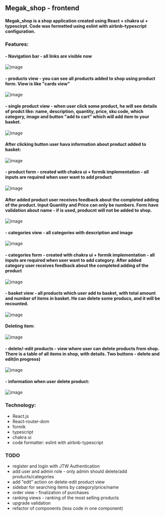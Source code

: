 ## Megak_shop - frontend 

#### Megak_shop is a shop application created using React + chakra ui + typescirpt. Code was formetted using eslint with airbnb-typescript configuration. 

### Features:

#### - Navigation bar - all links are visible now




![image](https://user-images.githubusercontent.com/105069884/179229853-15c01d39-6514-4f12-abdb-46f572e5259c.png)




#### - products view - you can see all products added to shop using product form. View is like "cards view"




![image](https://user-images.githubusercontent.com/105069884/179225950-6a459b2e-ea6c-4338-a44a-daf2415b187a.png)




#### - single product view - when user click some product, he will see details of prodct like: name, description, quantity, price, sku code, which category, image and button "add to cart" which will add item to your basket. 




![image](https://user-images.githubusercontent.com/105069884/179226602-1dc965a8-974b-49ab-be4f-e9fbc5c189d1.png)




#### After clicking button user hava information about product added to basket:




![image](https://user-images.githubusercontent.com/105069884/179227227-87209af2-7393-440f-a954-23beb00527ad.png)




#### - product form - created with chakra ui + formik implementation - all inputs are required when user want to add product




![image](https://user-images.githubusercontent.com/105069884/179228510-ff4bba46-dbd8-4dff-a17a-0a3c11700405.png)




#### After added product user receives feedback about the completed adding of the product. Input Quantity and Price can only be numbers. Form have validation about name - if is used, producnt will not be added to shop.




![image](https://user-images.githubusercontent.com/105069884/179229228-89f84979-af1f-43a4-bdea-5c477c40f1d3.png)




#### - categories view - all categories with description and image




![image](https://user-images.githubusercontent.com/105069884/179230173-8c75bd7f-e88f-44c1-9b32-1315c61949a3.png)




#### - categories form  - created with chakra ui + formik implementation - all inputs are required when user want to add category. After added category user receives feedback about the completed adding of the product




![image](https://user-images.githubusercontent.com/105069884/179230675-56e0faed-9d5c-4b10-a471-b521095f940b.png)




#### - basket view - all products which user add to basket, with total amount and number of items in basket. He can delete some producs, and it will be recounted.




![image](https://user-images.githubusercontent.com/105069884/179239373-60aa404b-c334-478f-8f63-7c0ea4d6f852.png)




#### Deleting item: 



![image](https://user-images.githubusercontent.com/105069884/179241119-8d6e5cb8-8fd5-41a4-abdc-752d6d9d2f16.png)




#### - delete/-edit products - view where user can delete products from shop. There is a table of all items in shop, with details. Two buttons - delete and edit(in progress)




![image](https://user-images.githubusercontent.com/105069884/179241657-29eaebed-4c88-4980-952b-fa13d67df091.png)




#### - information when user delete product:



![image](https://user-images.githubusercontent.com/105069884/179241898-129b0113-79be-4696-9401-a092107f80b7.png)




### Technology:
- React.js
- React-router-dom
- formik
- typescript
- chakra ui
- code formatter: eslint with airbnb-typescript


### TODO
- register and login with JTW Authentication
- add user and admin role - only admin should delete/add products/categories
- add "edit" action on delete-edit product view
- sidebar for searching items by category/price/name
- order view - finalization of purchases
- ranking views - ranking of the most selling products
- upgrade validation
- refactor of components (less code in one component)





















